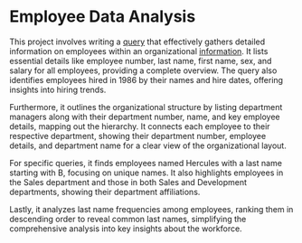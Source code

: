 # Employee Data Analysis

This project involves writing a <a href = "https://github.com/ElleNaazB/sql-challenge/blob/main/EmployeeSQL/EmployeeSQL.sql">query</a> that effectively gathers detailed information on employees within an organizational <a href ="https://github.com/ElleNaazB/sql-challenge/tree/main/EmployeeSQL/data">information</a>. It lists essential details like employee number, last name, first name, sex, and salary for all employees, providing a complete overview. The query also identifies employees hired in 1986 by their names and hire dates, offering insights into hiring trends.

Furthermore, it outlines the organizational structure by listing department managers along with their department number, name, and key employee details, mapping out the hierarchy. It connects each employee to their respective department, showing their department number, employee details, and department name for a clear view of the organizational layout.

For specific queries, it finds employees named Hercules with a last name starting with B, focusing on unique names. It also highlights employees in the Sales department and those in both Sales and Development departments, showing their department affiliations.

Lastly, it analyzes last name frequencies among employees, ranking them in descending order to reveal common last names, simplifying the comprehensive analysis into key insights about the workforce.
